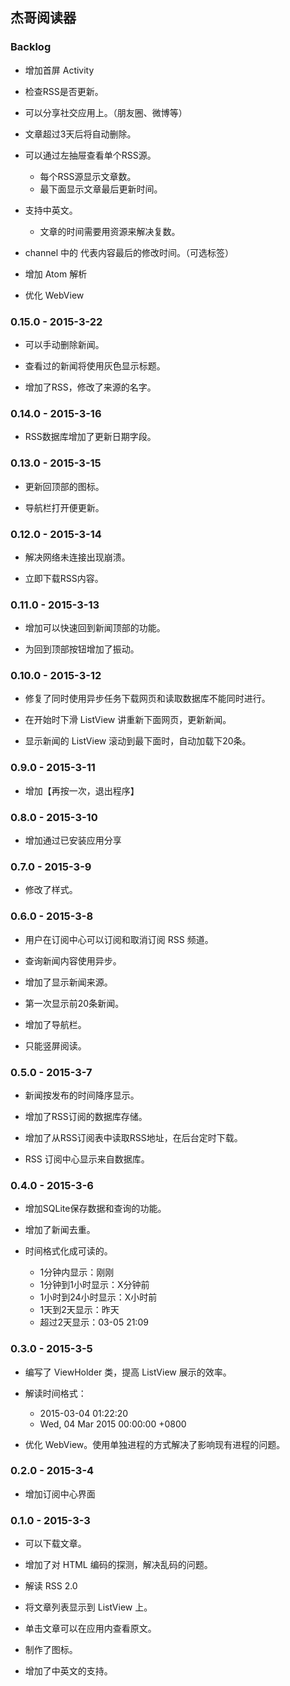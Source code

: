 ﻿## 杰哥阅读器

### Backlog

* 增加首屏 Activity

* 检查RSS是否更新。

* 可以分享社交应用上。（朋友圈、微博等）

* 文章超过3天后将自动删除。

* 可以通过左抽屉查看单个RSS源。
  * 每个RSS源显示文章数。
  * 最下面显示文章最后更新时间。

* 支持中英文。
  * 文章的时间需要用资源来解决复数。

* channel 中的 <lastBuildDate> 代表内容最后的修改时间。（可选标签）

* 增加 Atom 解析

* 优化 WebView

### 0.15.0 - 2015-3-22

* 可以手动删除新闻。

* 查看过的新闻将使用灰色显示标题。

* 增加了RSS，修改了来源的名字。

### 0.14.0 - 2015-3-16

* RSS数据库增加了更新日期字段。

### 0.13.0 - 2015-3-15

* 更新回顶部的图标。

* 导航栏打开便更新。

### 0.12.0 - 2015-3-14

* 解决网络未连接出现崩溃。

* 立即下载RSS内容。

### 0.11.0 - 2015-3-13

* 增加可以快速回到新闻顶部的功能。

* 为回到顶部按钮增加了振动。

### 0.10.0 - 2015-3-12

* 修复了同时使用异步任务下载网页和读取数据库不能同时进行。

* 在开始时下滑 ListView 讲重新下面网页，更新新闻。

* 显示新闻的 ListView 滚动到最下面时，自动加载下20条。

### 0.9.0 - 2015-3-11

* 增加【再按一次，退出程序】

### 0.8.0 - 2015-3-10

* 增加通过已安装应用分享

### 0.7.0 - 2015-3-9

* 修改了样式。

### 0.6.0 - 2015-3-8

* 用户在订阅中心可以订阅和取消订阅 RSS 频道。

* 查询新闻内容使用异步。

* 增加了显示新闻来源。

* 第一次显示前20条新闻。

* 增加了导航栏。

* 只能竖屏阅读。

### 0.5.0 - 2015-3-7

* 新闻按发布的时间降序显示。

* 增加了RSS订阅的数据库存储。

* 增加了从RSS订阅表中读取RSS地址，在后台定时下载。

* RSS 订阅中心显示来自数据库。

### 0.4.0 - 2015-3-6

* 增加SQLite保存数据和查询的功能。

* 增加了新闻去重。

* 时间格式化成可读的。
  * 1分钟内显示：刚刚
  * 1分钟到1小时显示：X分钟前
  * 1小时到24小时显示：X小时前
  * 1天到2天显示：昨天
  * 超过2天显示：03-05 21:09

### 0.3.0 - 2015-3-5

* 编写了 ViewHolder 类，提高 ListView 展示的效率。

* 解读时间格式：
  * 2015-03-04 01:22:20
  * Wed, 04 Mar 2015 00:00:00 +0800

* 优化 WebView。使用单独进程的方式解决了影响现有进程的问题。

### 0.2.0 - 2015-3-4

* 增加订阅中心界面

### 0.1.0 - 2015-3-3

* 可以下载文章。

* 增加了对 HTML 编码的探测，解决乱码的问题。

* 解读 RSS 2.0

* 将文章列表显示到 ListView 上。

* 单击文章可以在应用内查看原文。

* 制作了图标。

* 增加了中英文的支持。
